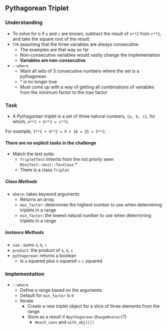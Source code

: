## Pythagorean Triplet

### Understanding
- To solve for `b` if `a` and `c` are known, subtract the result of `a**2` from `c**2`, and take the square root of the result.
- I'm assuming that the three variables are always consecutive
  + The examples are that way so far
  + Non-consecutive variables would vastly change the implementation
  + **Variables are non-consecutive**
- `::where`
  + Want all sets of 3 consecutive numbers where the set is a pythagorean
  + ^ is no longer true
  + Must come up with a way of getting all combinations of variables from the minimum factor to the max factor

### Task
- A Pythagorean triplet is a set of three natural numbers, `{a, b, c}`, for which, `a**2 + b**2 = c**2`.

For example, `3**2 + 4**2 = 9 + 16 = 25 = 5**2`.

#### There are no explicit tasks in the challenge
- Match the test suite:
  + `TripletTest` inherits from the not priorly seen `MiniTest::Unit::TestCase`
    * 
  + There is a class `Triplet`

##### Class Methods
  + `where`: takes keyword arguments
    * Returns an array
    * `max_factor`: determines the highest number to use when determining triplets in a range
    * `min_factor`: the lowest natural number to use when determining triplets in a range

##### Instance Methods
  + `sum` : sums `a`, `b`, `c`
  + `product`: the product of `a`, `b`, `c`
  + `pythagorean`: returns a boolean
    * Is `a` squared plus `b` squared = `c` squared

### Implementation
- `::where`
  + Define a range based on the arguments
  + Default for `min_factor` is `0`
  + Iterate
    * Create a new triplet object for a slice of three elements from the range
    * Store as a result if `#pythagorean` (`Range#select`?)
      - `#each_cons`  and `with_obj([])`
